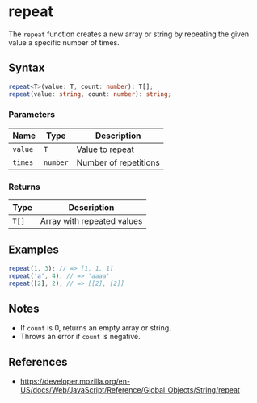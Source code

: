 # repeat

The `repeat` function creates a new array or string by repeating the given value a specific number of times.

## Syntax

```typescript
repeat<T>(value: T, count: number): T[];
repeat(value: string, count: number): string;
```

### Parameters

| Name     | Type      | Description                    |
|----------|-----------|--------------------------------|
| `value`  | `T`       | Value to repeat                |
| `times`  | `number`  | Number of repetitions          |

### Returns

| Type    | Description                               |
|---------|-------------------------------------------|
| `T[]`   | Array with repeated values                |

## Examples

```typescript
repeat(1, 3); // => [1, 1, 1]
repeat('a', 4); // => 'aaaa'
repeat([2], 2); // => [[2], [2]]
```

## Notes

* If `count` is 0, returns an empty array or string.
* Throws an error if `count` is negative.

## References

* https://developer.mozilla.org/en-US/docs/Web/JavaScript/Reference/Global_Objects/String/repeat